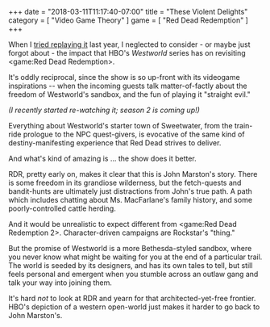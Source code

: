 +++
date = "2018-03-11T11:17:40-07:00"
title = "These Violent Delights"
category = [ "Video Game Theory" ]
game = [ "Red Dead Redemption" ]
+++

When I [tried replaying it]($SiteBaseURL$2017/05/07/sometimes-dead-is-better/) last year, I neglected to consider - or maybe just forgot about - the impact that HBO's <i>Westworld</i> series has on revisiting <game:Red Dead Redemption>.

It's oddly reciprocal, since the show is so up-front with its videogame inspirations -- when the incoming guests talk matter-of-factly about the freedom of Westworld's sandbox, and the fun of playing it "straight evil."

<i>(I recently started re-watching it; season 2 is coming up!)</i>

Everything about Westworld's starter town of Sweetwater, from the train-ride prologue to the NPC quest-givers, is evocative of the same kind of destiny-manifesting experience that Red Dead strives to deliver.

And what's kind of amazing is ... the show does it better.

RDR, pretty early on, makes it clear that this is John Marston's story.  There is some freedom in its grandiose wilderness, but the fetch-quests and bandit-hunts are ultimately just distractions from John's true path.  A path which includes chatting about Ms. MacFarlane's family history, and some poorly-controlled cattle herding.

And it would be unrealistic to expect different from <game:Red Dead Redemption 2>.  Character-driven campaigns are Rockstar's "thing."

But the promise of Westworld is a more Bethesda-styled sandbox, where you never know what might be waiting for you at the end of a particular trail.  The world is seeded by its designers, and has its own tales to tell, but still feels personal and emergent when you stumble across an outlaw gang and talk your way into joining them.

It's hard <i>not</i> to look at RDR and yearn for that architected-yet-free frontier.  HBO's depiction of a western open-world just makes it harder to go back to John Marston's.
